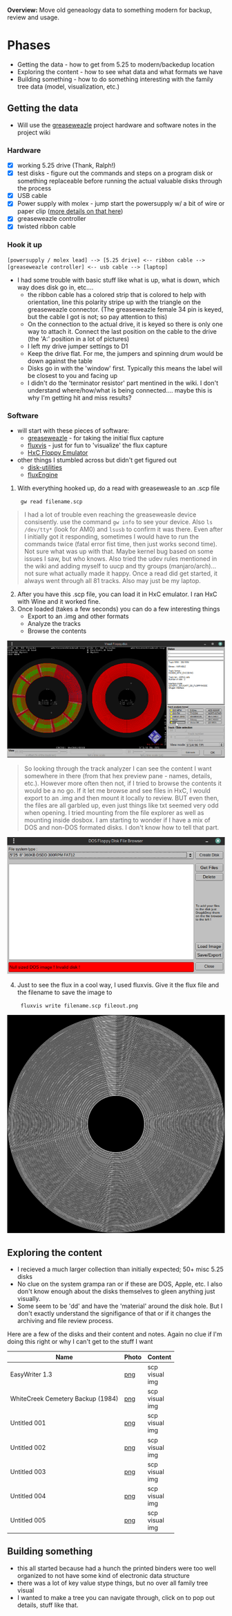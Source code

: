 **Overview:** Move old geneaology data to something modern for backup, review and usage. 

# Phases
- Getting the data - how to get from 5.25 to modern/backedup location
- Exploring the content - how to see what data and what formats we have
- Building something - how to do something interesting with the family tree data (model, visualization, etc.)

## Getting the data 
- Will use the [greaseweazle](https://github.com/keirf/Greaseweazle) project hardware and software notes in the project wiki
### Hardware
   - [x] working 5.25 drive (Thank, Ralph!)
   - [x] test disks - figure out the commands and steps on a program disk or something replaceable before running the actual valuable disks through the process
   - [x] USB cable
   - [x] Power supply with molex - jump start the powersupply w/ a bit of wire or paper clip ([more details on that here](https://www.overclockersclub.com/guides/atx_psu_startup/))
   - [x] greaseweazle controller
   - [x] twisted ribbon cable
   
### Hook it up
```
[powersupply / molex lead] --> [5.25 drive] <-- ribbon cable --> [greaseweazle controller] <-- usb cable --> [laptop]
```    
- I had some trouble with basic stuff like what is up, what is down, which way does disk go in, etc....
   - the ribbon cable has a colored strip that is colored to help with orientation, line this polarity stripe up with the triangle on the greaseweazle connector. (The greaseweazle female 34 pin is keyed, but the cable I got is not; so pay attention to this)
  - On the connection to the actual drive, it is keyed so there is only one way to attach it. Connect the last position on the cable to the drive (the 'A:' position in a lot of pictures)
  - I left my drive jumper settings to D1
  - Keep the drive flat. For me, the jumpers and spinning drum would be down against the table
  - Disks go in with the 'window' first. Typically this means the label will be closest to you and facing up
  - I didn't do the 'terminator resistor' part mentined in the wiki. I don't understand where/how/what is being connected.... maybe this is why I'm getting hit and miss results?

### Software
-  will start with these pieces of software: 
   - [greaseweazle](https://github.com/keirf/greaseweazle) - for taking the initial flux capture
   - [fluxvis](https://github.com/adafruit/fluxvis) - just for fun to 'visualize' the flux capture
   - [HxC Floppy Emulator](https://hxc2001.com/download/floppy_drive_emulator/)
- other things I stumbled across but didn't get figured out
   - [disk-utilities](https://github.com/keirf/disk-utilities)
   - [fluxEngine](http://cowlark.com/fluxengine/index.html)

1) With everything hooked up, do a read with greaseweasle to an .scp file 

        gw read filename.scp

> I had a lot of trouble even reaching the greaseweasle device consisently. use the command `gw info` to see your device. Also `ls /dev/tty*` (look for AM0) and `lsusb` to confirm it was there. Even after I initially got it responding, sometimes I would have to run the commands twice (fatal error fist time, then just works second time). Not sure what was up with that. Maybe kernel bug based on some issues I saw, but who knows. Also tried the udev rules mentioned in the wiki and adding myself to uucp and tty groups (manjaro/arch)... not sure what actually made it happy. Once a read did get started, it always went through all 81 tracks. Also may just be my laptop.

2) After you have this .scp file, you can load it in HxC emulator. I ran HxC with Wine and it worked fine. 
3) Once loaded (takes a few seconds) you can do a few interesting things
   - Export to an .img and other formats
   - Analyze the tracks
   - Browse the contents

![img](https://raw.githubusercontent.com/mdwithrow/project-log/main/track-analyzer.gif)

> So looking through the track analyzer I can see the content I want somewhere in there (from that hex preview pane - names, details, etc.). However more often then not, if I tried to browse the contents it would be a no go. If it let me browse and see files in HxC, I would export to an .img and then mount it locally to review. BUT even then, the files are all garbled up, even just things like txt seemed very odd when opening. I tried mounting from the file explorer as well as mounting inside dosbox. I am starting to wonder if I have a mix of DOS and non-DOS formated disks. I don't know how to tell that part. 

![img](https://raw.githubusercontent.com/mdwithrow/project-log/main/null-sized-dos-image-invalid-disk.png)

4) Just to see the flux in a cool way, I used fluxvis. Give it the flux file and the filename to save the image to

        fluxvis write filename.scp fileout.png

![img](https://raw.githubusercontent.com/mdwithrow/project-log/main/fluxvis.png)

## Exploring the content
- I recieved a much larger collection than initially expected; 50+ misc 5.25 disks
- No clue on the system grampa ran or if these are DOS, Apple, etc. I also don't know enough about the disks themselves to gleen anything just visually.
- Some seem to be 'dd' and have the 'material' around the disk hole. But I don't exactly understand the signifigance of that or if it changes the archiving and file review process. 

Here are a few of the disks and their content and notes. Again no clue if I'm doing this right or why I can't get to the stuff I want

| Name                               | Photo            | Content                        |
|------------------------------------|------------------|--------------------------------|
| EasyWriter 1.3                     | [png](clickhere) | scp<br>visual<br>img<br>       |
| WhiteCreek Cemetery Backup (1984)  | [png](clickhere) | scp<br>visual<br>img<br>       |
| Untitled 001                       | [png](clickhere) | scp<br>visual<br>img<br>       |
| Untitled 002                       | [png](clickhere) | scp<br>visual<br>img<br>       |
| Untitled 003                       | [png](clickhere) | scp<br>visual<br>img<br>       |
| Untitled 004                       | [png](clickhere) | scp<br>visual<br>img<br>       |
| Untitled 005                       | [png](clickhere) | scp<br>visual<br>img<br>       |

## Building something
- this all started because had a hunch the printed binders were too well organized to not have some kind of electronic data structure
- there was a lot of key value stype things, but no over all family tree visual
- I wanted to make a tree you can navigate through, click on to pop out details, stuff like that.
